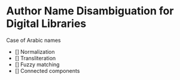 # Author Name Disambiguation for Digital Libraries

Case of Arabic names

- [] Normalization
- [] Transliteration
- [] Fuzzy matching
- [] Connected components